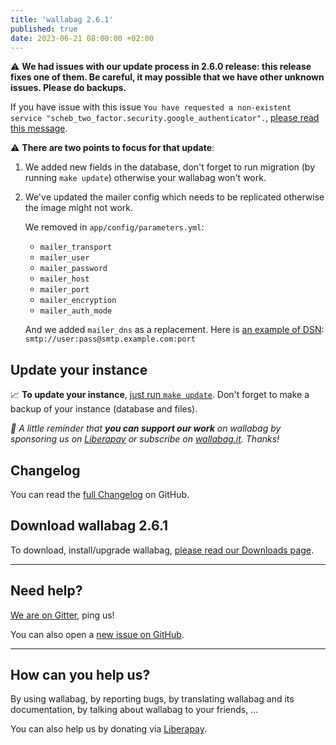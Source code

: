 ```yaml
---
title: 'wallabag 2.6.1'
published: true
date: 2023-06-21 08:00:00 +02:00
---
```


⚠️ **We had issues with our update process in 2.6.0 release: this release fixes one of them. Be careful, it may possible that we have other unknown issues. Please do backups.**

If you have issue with this issue `You have requested a non-existent service "scheb_two_factor.security.google_authenticator".`, [please read this message](https://github.com/wallabag/wallabag/issues/6649#issuecomment-1600262599). 

⚠️ **There are two points to focus for that update**:

1. We added new fields in the database, don't forget to run migration (by running `make update`) otherwise your wallabag won't work.
2. We've updated the mailer config which needs to be replicated otherwise the image might not work.

   We removed in `app/config/parameters.yml`:
   - `mailer_transport`
   - `mailer_user`
   - `mailer_password`
   - `mailer_host`
   - `mailer_port`
   - `mailer_encryption`
   - `mailer_auth_mode`

   And we added `mailer_dns` as a replacement. Here is [an example of DSN](https://symfony.com/doc/4.4/mailer.html#using-built-in-transports): `smtp://user:pass@smtp.example.com:port`

## Update your instance

📈  **To update your instance**, [just run `make update`](https://doc.wallabag.org/en/admin/upgrade.html).
Don't forget to make a backup of your instance (database and files).

_🤝  A little reminder that **you can support our work** on wallabag by sponsoring us on [Liberapay](https://liberapay.com/wallabag) or subscribe on [wallabag.it](https://www.wallabag.it/en). Thanks!_

## Changelog

You can read the [full Changelog](https://github.com/wallabag/wallabag/compare/2.6.0...2.6.1) on GitHub.

## Download wallabag 2.6.1

To download, install/upgrade wallabag, [please read our Downloads page](https://doc.wallabag.org/en/admin/installation/installation.html).

<hr />

## Need help?

[We are on Gitter](https://gitter.im/wallabag/wallabag), ping us!

You can also open a [new issue on GitHub](https://github.com/wallabag/wallabag/issues/new).

<hr />

## How can you help us?

By using wallabag, by reporting bugs, by translating wallabag and its documentation, by talking about wallabag to your friends, ...

You can also help us by donating via [Liberapay](https://liberapay.com/wallabag/).
